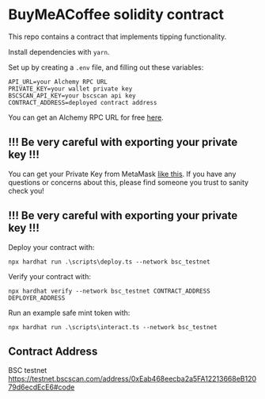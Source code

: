 # BuyMeACoffee solidity contract

This repo contains a contract that implements tipping functionality.

Install dependencies with `yarn`.

Set up by creating a `.env` file, and filling out these variables:

```
API_URL=your Alchemy RPC URL
PRIVATE_KEY=your wallet private key
BSCSCAN_API_KEY=your bscscan api key
CONTRACT_ADDRESS=deployed contract address
```

You can get an Alchemy RPC URL for free [here](https://dashboard.alchemy.com/).

## !!! Be very careful with exporting your private key !!!

You can get your Private Key from MetaMask [like this](https://metamask.zendesk.com/hc/en-us/articles/360015289632-How-to-Export-an-Account-Private-Key).
If you have any questions or concerns about this, please find someone you trust to sanity check you! 

## !!! Be very careful with exporting your private key !!!

Deploy your contract with:

```
npx hardhat run .\scripts\deploy.ts --network bsc_testnet
```
Verify your contract with:
```
npx hardhat verify --network bsc_testnet CONTRACT_ADDRESS DEPLOYER_ADDRESS
```

Run an example safe mint token with:

```
npx hardhat run .\scripts\interact.ts --network bsc_testnet
```
## Contract Address
BSC testnet
https://testnet.bscscan.com/address/0xEab468eecba2a5FA12213668eB12079d6ecdEcE6#code